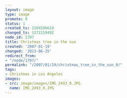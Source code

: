 ```yaml
---
layout: image
type: image
promote: 0
status: 1
created_ts: 1169196619
changed_ts: 1372159492
node_id: 1707
title: Christmas tree in the sun
created: '2007-01-19'
changed: '2013-06-25'
redirect_from:
- "/node/1707/"
permalink: "/2007/01/19/christmas_tree_in_the_sun_0/"
tags:
- Christmas in Los Angeles
images:
- src: image/images/IMG_2493_0.JPG
  name: IMG_2493_0.JPG
---
```


